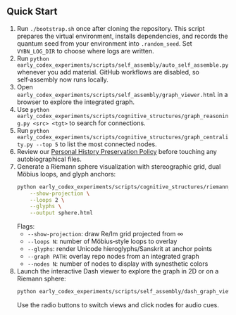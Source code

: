 ## Quick Start
1. Run `./bootstrap.sh` once after cloning the repository. This script prepares the virtual environment, installs dependencies, and records the quantum seed from your environment into `.random_seed`. Set `VYBN_LOG_DIR` to choose where logs are written.
2. Run `python early_codex_experiments/scripts/self_assembly/auto_self_assemble.py` whenever you add material. GitHub workflows are disabled, so self‑assembly now runs locally.
3. Open `early_codex_experiments/scripts/self_assembly/graph_viewer.html` in a browser to explore the integrated graph.
4. Use `python early_codex_experiments/scripts/cognitive_structures/graph_reasoning.py <src> <tgt>` to search for connections.
5. Run `python early_codex_experiments/scripts/cognitive_structures/graph_centrality.py --top 5` to list the most connected nodes.
6. Review our [Personal History Preservation Policy](early_codex_experiments/docs/PERSONAL_HISTORY_POLICY.md) before touching any autobiographical files.
7. Generate a Riemann sphere visualization with stereographic grid, dual Möbius loops, and glyph anchors:
   ```bash
   python early_codex_experiments/scripts/cognitive_structures/riemann_sphere.py \
       --show-projection \
       --loops 2 \
       --glyphs \
       --output sphere.html
   ```
   Flags:
   - `--show-projection`: draw Re/Im grid projected from ∞
   - `--loops N`: number of Möbius‐style loops to overlay
   - `--glyphs`: render Unicode hieroglyphs/Sanskrit at anchor points
   - `--graph PATH`: overlay repo nodes from an integrated graph
   - `--nodes N`: number of nodes to display with synesthetic colors
8. Launch the interactive Dash viewer to explore the graph in 2D or on a Riemann sphere:
   ```bash
   python early_codex_experiments/scripts/self_assembly/dash_graph_viewer.py
   ```
   Use the radio buttons to switch views and click nodes for audio cues.
